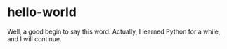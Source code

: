 # hello-world
Well, a good begin to say this word.
Actually, I learned Python for a while, and I will continue.
